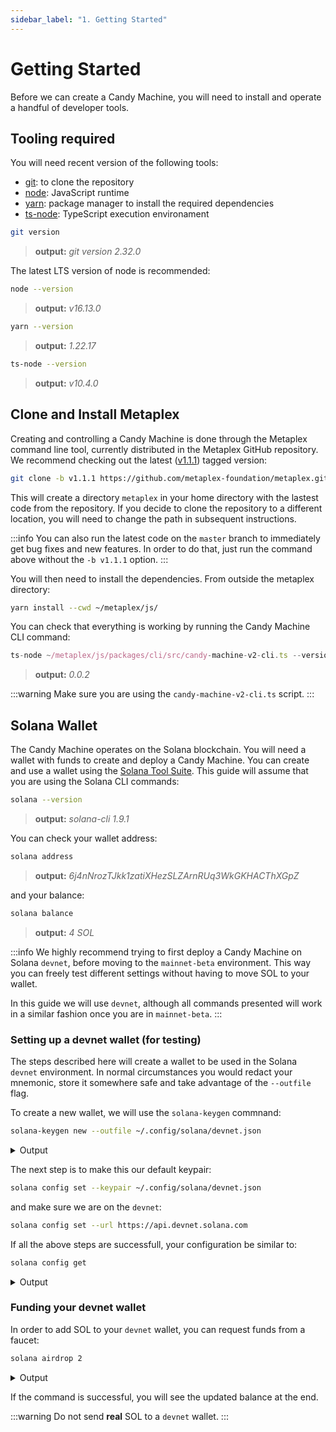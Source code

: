```yaml
---
sidebar_label: "1. Getting Started"
---
```

# Getting Started

Before we can create a Candy Machine, you will need to install and operate a handful of developer tools.

## Tooling required

You will need recent version of the following tools:

- [git](https://git-scm.com/book/en/v2/Getting-Started-Installing-Git): to clone the repository
- [node](https://nodejs.org/en/download/): JavaScript runtime
- [yarn](https://classic.yarnpkg.com/lang/en/docs/install/#mac-stable): package manager to install the required dependencies
- [ts-node](https://www.npmjs.com/package/ts-node#installation): TypeScript execution environament

```bash
git version
```
> **output:** *git version 2.32.0*

The latest LTS version of node is recommended:
```bash
node --version
```
> **output:** *v16.13.0*

```bash
yarn --version
```
> **output:** *1.22.17*

```bash
ts-node --version
```
> **output:** *v10.4.0*

## Clone and Install Metaplex

Creating and controlling a Candy Machine is done through the Metaplex command line tool, currently distributed in the Metaplex GitHub repository. We recommend checking out the latest ([v1.1.1](https://github.com/metaplex-foundation/metaplex/releases/tag/v1.1.1)) tagged version:

```bash
git clone -b v1.1.1 https://github.com/metaplex-foundation/metaplex.git ~/metaplex
```

This will create a directory `metaplex` in your home directory with the lastest code from the repository. If you decide to clone the repository to a different location, you will need to change the path in subsequent instructions.

:::info
You can also run the latest code on the `master` branch to immediately get bug fixes and new features. In order to do that, just run the command above without the `-b v1.1.1` option.
:::

You will then need to install the dependencies. From outside the metaplex directory:

```bash
yarn install --cwd ~/metaplex/js/
```

You can check that everything is working by running the Candy Machine CLI command:

```typescript
ts-node ~/metaplex/js/packages/cli/src/candy-machine-v2-cli.ts --version
```
> **output:** *0.0.2*

:::warning
Make sure you are using the `candy-machine-v2-cli.ts` script.
:::

## Solana Wallet

The Candy Machine operates on the Solana blockchain. You will need a wallet with funds to create and deploy a Candy Machine. You can create and use a wallet using the [Solana Tool Suite](https://docs.solana.com/cli/install-solana-cli-tools). This guide will assume that you are using the Solana CLI commands:

```bash
solana --version
```
> **output:** *solana-cli 1.9.1*

You can check your wallet address:

```bash
solana address
```
> **output:** *6j4nNrozTJkk1zatiXHezSLZArnRUq3WkGKHACThXGpZ*

and your balance:

```bash
solana balance
```
> **output:** *4 SOL*

:::info
We highly recommend trying to first deploy a Candy Machine on Solana `devnet`, before moving to the `mainnet-beta` environment. This way you can freely test different settings without having to move SOL to your wallet.

In this guide we will use `devnet`, although all commands presented will work in a similar fashion once you are in `mainnet-beta`.
:::

### Setting up a devnet wallet (for testing)

The steps described here will create a wallet to be used in the Solana `devnet` environment. In normal circumstances you would redact your mnemonic, store it somewhere safe and take advantage of the `--outfile` flag.

To create a new wallet, we will use the `solana-keygen` commnand:

```bash
solana-keygen new --outfile ~/.config/solana/devnet.json  
```

<details>
<summary>Output</summary>
<p>

```
Generating a new keypair

For added security, enter a BIP39 passphrase

NOTE! This passphrase improves security of the recovery seed phrase NOT the
keypair file itself, which is stored as insecure plain text

BIP39 Passphrase (empty for none): 

Wrote new keypair to /Users/febo/.config/solana/devnet.json
=======================================================================
pubkey: 6j4nNrozTJkk1zatiXHezSLZArnRUq3WkGKHACThXGpZ
=======================================================================
Save this seed phrase and your BIP39 passphrase to recover your new keypair:
## REDACTED ##
=======================================================================
```

</p>
</details>

The next step is to make this our default keypair:

```bash
solana config set --keypair ~/.config/solana/devnet.json
```

and make sure we are on the `devnet`:

```bash
solana config set --url https://api.devnet.solana.com
```

If all the above steps are successfull, your configuration be similar to:

```bash
solana config get
```
<details>
<summary>Output</summary>
<p>

```
Config File: ~/.config/solana/cli/config.yml
RPC URL: https://api.devnet.solana.com 
WebSocket URL: wss://api.devnet.solana.com/ (computed)
Keypair Path: ~/.config/solana/devnet.json 
Commitment: confirmed 
```

</p>
</details>

### Funding your devnet wallet

In order to add SOL to your `devnet` wallet, you can request funds from a faucet:

```bash
solana airdrop 2
```

<details>
<summary>Output</summary>
<p>

```
Requesting airdrop of 2 SOL

Signature: 41ZEZqpyNMLUy3kQahWSy349PeDz3Q82dNDHKiA7QcsrAzHs3f7YiDEZWjnFi434DoiiDiDkazkBRycRnctx1m6e

6 SOL
```

</p>
</details>

If the command is successful, you will see the updated balance at the end.

:::warning
Do not send **real** SOL to a `devnet` wallet.
:::

